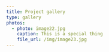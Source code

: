 ```yaml
---
title: Project gallery
type: gallery
photos:
  - photo: image22.jpg
    caption: This is a special thing
    file_url: /img/image23.jpg
---
```


